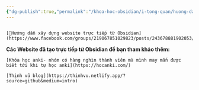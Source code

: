 ```yaml
---
{"dg-publish":true,"permalink":"/khoa-hoc-obsidian/i-tong-quan/huong-dan-xay-dung-website-truc-tiep-tu-obsidian/","dgPassFrontmatter":true,"noteIcon":"1","created":"","updated":""}
---
```


```ad-hint

[💎Hướng dẫn xây dựng website trực tiếp từ Obsidian](https://www.facebook.com/groups/219067851029823/posts/243678881902053/)
```


**Các Website đã tạo trực tiếp từ Obsidian  để bạn tham khảo thêm:**

```ad-info
[Khóa học anki- nhóm có hàng nghìn thành viên mà mình may mắn được biết tới khi tự học anki](https://hocanki.com/)
```


```ad-info
[Thịnh vũ blog](https://thinhvu.netlify.app/?source=github&medium=intro)
```